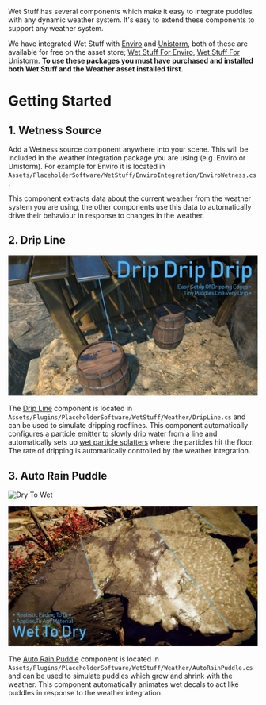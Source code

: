 Wet Stuff has several components which make it easy to integrate puddles with any dynamic weather system. It's easy to extend these components to support any weather system.

We have integrated Wet Stuff with [Enviro](https://assetstore.unity.com/packages/tools/particles-effects/enviro-sky-and-weather-33963?aid=1100lJDF) and [Unistorm](https://assetstore.unity.com/packages/tools/particles-effects/unistorm-dynamic-modular-weather-2714?aid=1100lJDF), both of these are available for free on the asset store; [Wet Stuff For Enviro](https://assetstore.unity.com/packages/tools/particles-effects/wet-stuff-for-enviro-133615?aid=1100lJDF), [Wet Stuff For Unistorm](https://assetstore.unity.com/packages/slug/139760?aid=1100lJDF). **To use these packages you must have purchased and installed both Wet Stuff and the Weather asset installed first.**

# Getting Started

## 1. Wetness Source

Add a Wetness source component anywhere into your scene. This will be included in the weather integration package you are using (e.g. Enviro or Unistorm). For example for Enviro it is located in `Assets/PlaceholderSoftware/WetStuff/EnviroIntegration/EnviroWetness.cs`.

This component extracts data about the current weather from the weather system you are using, the other components use this data to automatically drive their behaviour in response to changes in the weather.

## 2. Drip Line

![Drip Line](../images/EnviroDripHighlight.jpg)

The [Drip Line](/Reference/DripLine) component is located in `Assets/Plugins/PlaceholderSoftware/WetStuff/Weather/DripLine.cs` and can be used to simulate dripping rooflines. This component automatically configures a particle emitter to slowly drip water from a line and automatically sets up [wet particle splatters](/GettingStarted/WetParticleSplatter) where the particles hit the floor. The rate of dripping is automatically controlled by the weather integration.

## 3. Auto Rain Puddle

![Dry To Wet](../images/DryToWet.png)

![Dry To Wet](../images/WetToDry.jpeg)

The [Auto Rain Puddle](/Reference/AutoRainPuddle) component is located in `Assets/Plugins/PlaceholderSoftware/WetStuff/Weather/AutoRainPuddle.cs` and can be used to simulate puddles which grow and shrink with the weather. This component automatically animates wet decals to act like puddles in response to the weather integration.